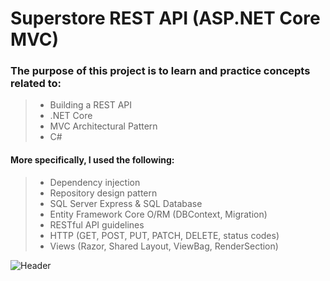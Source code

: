# Superstore REST API (ASP.NET Core MVC)

### The purpose of this project is to learn and practice concepts related to:
> - Building a REST API
> - .NET Core
> - MVC Architectural Pattern
> - C#
#### More specifically, I used the following:
> - Dependency injection
> - Repository design pattern
> - SQL Server Express & SQL Database
> - Entity Framework Core O/RM (DBContext, Migration)
> - RESTful API guidelines
> - HTTP (GET, POST, PUT, PATCH, DELETE, status codes)
> - Views (Razor, Shared Layout, ViewBag, RenderSection)

![Header](https://raw.github.com/EddieLin1/Superstore-ASP.NET-MVC/blob/e0bcda364e17dff99e8eff504a8b724987f120aa/MvcStore/img/buy%20page.PNG)

